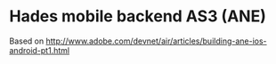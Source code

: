 
# Hades mobile backend AS3 (ANE)

Based on http://www.adobe.com/devnet/air/articles/building-ane-ios-android-pt1.html

